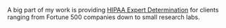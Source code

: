 A big part of my work is providing [HIPAA Expert Determination](https://www.johndcook.com/blog/expert-hipaa-deidentification/) for clients ranging from Fortune 500 companies down to small research labs. 
